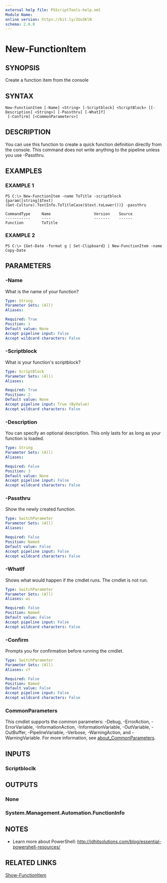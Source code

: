 ```yaml
---
external help file: PSScriptTools-help.xml
Module Name:
online version: https://bit.ly/2UuSKlN
schema: 2.0.0
---
```


# New-FunctionItem

## SYNOPSIS
Create a function item from the console

## SYNTAX

```
New-FunctionItem [-Name] <String> [-Scriptblock] <ScriptBlock> [[-Description] <String>] [-Passthru] [-WhatIf]
 [-Confirm] [<CommonParameters>]
```

## DESCRIPTION
You can use this function to create a quick function definition directly from the console.
This command does not write anything to the pipeline unless you use -Passthru.

## EXAMPLES

### EXAMPLE 1
```
PS C:\> New-FunctionItem -name ToTitle -scriptblock {param([string]$Text)
(Get-Culture).TextInfo.ToTitleCase($text.toLower())} -passthru

CommandType     Name                   Version    Source
-----------     ----                   -------    ------
Function        ToTitle
```

### EXAMPLE 2
```
PS C:\> {Get-Date -format g | Set-Clipboard} | New-FunctionItem -name Copy-Date
```

## PARAMETERS

### -Name
What is the name of your function?

```yaml
Type: String
Parameter Sets: (All)
Aliases:

Required: True
Position: 1
Default value: None
Accept pipeline input: False
Accept wildcard characters: False
```

### -Scriptblock
What is your function's scriptblock?

```yaml
Type: ScriptBlock
Parameter Sets: (All)
Aliases:

Required: True
Position: 2
Default value: None
Accept pipeline input: True (ByValue)
Accept wildcard characters: False
```

### -Description
You can specify an optional description.
This only lasts for as long as your function is loaded.

```yaml
Type: String
Parameter Sets: (All)
Aliases:

Required: False
Position: 3
Default value: None
Accept pipeline input: False
Accept wildcard characters: False
```

### -Passthru
Show the newly created function.

```yaml
Type: SwitchParameter
Parameter Sets: (All)
Aliases:

Required: False
Position: Named
Default value: False
Accept pipeline input: False
Accept wildcard characters: False
```

### -WhatIf
Shows what would happen if the cmdlet runs.
The cmdlet is not run.

```yaml
Type: SwitchParameter
Parameter Sets: (All)
Aliases: wi

Required: False
Position: Named
Default value: False
Accept pipeline input: False
Accept wildcard characters: False
```

### -Confirm
Prompts you for confirmation before running the cmdlet.

```yaml
Type: SwitchParameter
Parameter Sets: (All)
Aliases: cf

Required: False
Position: Named
Default value: False
Accept pipeline input: False
Accept wildcard characters: False
```

### CommonParameters
This cmdlet supports the common parameters: -Debug, -ErrorAction, -ErrorVariable, -InformationAction, -InformationVariable, -OutVariable, -OutBuffer, -PipelineVariable, -Verbose, -WarningAction, and -WarningVariable. For more information, see [about_CommonParameters](http://go.microsoft.com/fwlink/?LinkID=113216).

## INPUTS

### Scriptbloclk
## OUTPUTS

### None
### System.Management.Automation.FunctionInfo
## NOTES
* Learn more about PowerShell: http://jdhitsolutions.com/blog/essential-powershell-resources/

## RELATED LINKS

[Show-FunctionItem]()

